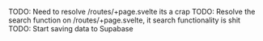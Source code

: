 TODO: Need to resolve /routes/+page.svelte its a crap
TODO: Resolve the search function on /routes/+page.svelte, it search functionality is shit
TODO: Start saving data to Supabase